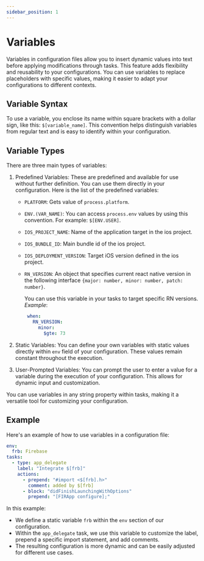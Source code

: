 ```yaml
---
sidebar_position: 1
---
```


# Variables

Variables in configuration files allow you to insert dynamic values into text before applying modifications through tasks. This feature adds flexibility and reusability to your configurations. You can use variables to replace placeholders with specific values, making it easier to adapt your configurations to different contexts.

## Variable Syntax

To use a variable, you enclose its name within square brackets with a dollar sign, like this: `$[variable_name]`. This convention helps distinguish variables from regular text and is easy to identify within your configuration.

## Variable Types

There are three main types of variables:

1.  Predefined Variables: These are predefined and available for use without further definition. You can use them directly in your configuration. Here is the list of the predefined variables:
    - `PLATFORM`: Gets value of `process.platform`.
    - `ENV.(VAR_NAME)`: You can access `process.env` values by using this convention. For example: `$[ENV.USER]`.
    - `IOS_PROJECT_NAME`: Name of the application target in the ios project.
    - `IOS_BUNDLE_ID`: Main bundle id of the ios project.
    - `IOS_DEPLOYMENT_VERSION`: Target iOS version defined in the ios project.
    - `RN_VERSION`: An object that specifies current react native version in the following interface `{major: number, minor: number, patch: number}`.
    
      You can use this variable in your tasks to target specific RN versions.
      _Example_:
      ```yaml
       when:
         RN_VERSION:
           minor:
             $gte: 73
       ```

2.  Static Variables: You can define your own variables with static values directly within `env` field of your configuration. These values remain constant throughout the execution.

3.  User-Prompted Variables: You can prompt the user to enter a value for a variable during the execution of your configuration. This allows for dynamic input and customization.

You can use variables in any string property within tasks, making it a versatile tool for customizing your configuration.

## Example

Here's an example of how to use variables in a configuration file:

```yaml
env:
  frb: Firebase
tasks:
  - type: app_delegate
    label: "Integrate $[frb]"
    actions:
      - prepend: "#import <$[frb].h>"
        comment: added by $[frb]
      - block: "didFinishLaunchingWithOptions"
        prepend: "[FIRApp configure];"
```

In this example:

-   We define a static variable `frb` within the `env` section of our configuration.
-   Within the `app_delegate` task, we use this variable to customize the label, prepend a specific import statement, and add comments.
-   The resulting configuration is more dynamic and can be easily adjusted for different use cases.
